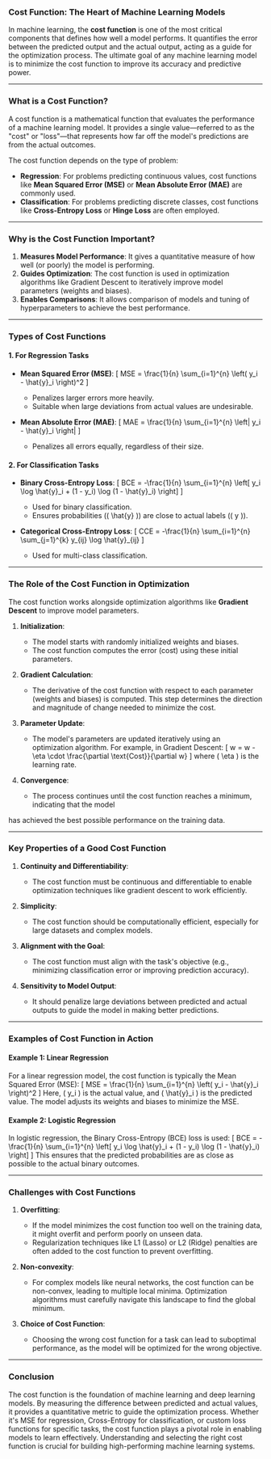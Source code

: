 ### **Cost Function: The Heart of Machine Learning Models**

In machine learning, the **cost function** is one of the most critical components that defines how well a model performs. It quantifies the error between the predicted output and the actual output, acting as a guide for the optimization process. The ultimate goal of any machine learning model is to minimize the cost function to improve its accuracy and predictive power.

---

### **What is a Cost Function?**

A cost function is a mathematical function that evaluates the performance of a machine learning model. It provides a single value—referred to as the "cost" or "loss"—that represents how far off the model's predictions are from the actual outcomes.

The cost function depends on the type of problem:
- **Regression**: For problems predicting continuous values, cost functions like **Mean Squared Error (MSE)** or **Mean Absolute Error (MAE)** are commonly used.
- **Classification**: For problems predicting discrete classes, cost functions like **Cross-Entropy Loss** or **Hinge Loss** are often employed.

---

### **Why is the Cost Function Important?**

1. **Measures Model Performance**: It gives a quantitative measure of how well (or poorly) the model is performing.
2. **Guides Optimization**: The cost function is used in optimization algorithms like Gradient Descent to iteratively improve model parameters (weights and biases).
3. **Enables Comparisons**: It allows comparison of models and tuning of hyperparameters to achieve the best performance.

---

### **Types of Cost Functions**

#### **1. For Regression Tasks**
- **Mean Squared Error (MSE)**:
  \[
  MSE = \frac{1}{n} \sum_{i=1}^{n} \left( y_i - \hat{y}_i \right)^2
  \]
  - Penalizes larger errors more heavily.
  - Suitable when large deviations from actual values are undesirable.

- **Mean Absolute Error (MAE)**:
  \[
  MAE = \frac{1}{n} \sum_{i=1}^{n} \left| y_i - \hat{y}_i \right|
  \]
  - Penalizes all errors equally, regardless of their size.

#### **2. For Classification Tasks**
- **Binary Cross-Entropy Loss**:
  \[
  BCE = -\frac{1}{n} \sum_{i=1}^{n} \left[ y_i \log \hat{y}_i + (1 - y_i) \log (1 - \hat{y}_i) \right]
  \]
  - Used for binary classification.
  - Ensures probabilities (\( \hat{y} \)) are close to actual labels (\( y \)).

- **Categorical Cross-Entropy Loss**:
  \[
  CCE = -\frac{1}{n} \sum_{i=1}^{n} \sum_{j=1}^{k} y_{ij} \log \hat{y}_{ij}
  \]
  - Used for multi-class classification.

---

### **The Role of the Cost Function in Optimization**

The cost function works alongside optimization algorithms like **Gradient Descent** to improve model parameters.

1. **Initialization**:
   - The model starts with randomly initialized weights and biases.
   - The cost function computes the error (cost) using these initial parameters.

2. **Gradient Calculation**:
   - The derivative of the cost function with respect to each parameter (weights and biases) is computed. This step determines the direction and magnitude of change needed to minimize the cost.

3. **Parameter Update**:
   - The model's parameters are updated iteratively using an optimization algorithm. For example, in Gradient Descent:
     \[
     w = w - \eta \cdot \frac{\partial \text{Cost}}{\partial w}
     \]
     where \( \eta \) is the learning rate.

4. **Convergence**:
   - The process continues until the cost function reaches a minimum, indicating that the model

has achieved the best possible performance on the training data.

---

### **Key Properties of a Good Cost Function**

1. **Continuity and Differentiability**:
   - The cost function must be continuous and differentiable to enable optimization techniques like gradient descent to work efficiently.

2. **Simplicity**:
   - The cost function should be computationally efficient, especially for large datasets and complex models.

3. **Alignment with the Goal**:
   - The cost function must align with the task's objective (e.g., minimizing classification error or improving prediction accuracy).

4. **Sensitivity to Model Output**:
   - It should penalize large deviations between predicted and actual outputs to guide the model in making better predictions.

---

### **Examples of Cost Function in Action**

#### **Example 1: Linear Regression**
For a linear regression model, the cost function is typically the Mean Squared Error (MSE):
\[
MSE = \frac{1}{n} \sum_{i=1}^{n} \left( y_i - \hat{y}_i \right)^2
\]
Here, \( y_i \) is the actual value, and \( \hat{y}_i \) is the predicted value. The model adjusts its weights and biases to minimize the MSE.

#### **Example 2: Logistic Regression**
In logistic regression, the Binary Cross-Entropy (BCE) loss is used:
\[
BCE = -\frac{1}{n} \sum_{i=1}^{n} \left[ y_i \log \hat{y}_i + (1 - y_i) \log (1 - \hat{y}_i) \right]
\]
This ensures that the predicted probabilities are as close as possible to the actual binary outcomes.

---

### **Challenges with Cost Functions**

1. **Overfitting**:
   - If the model minimizes the cost function too well on the training data, it might overfit and perform poorly on unseen data.
   - Regularization techniques like L1 (Lasso) or L2 (Ridge) penalties are often added to the cost function to prevent overfitting.

2. **Non-convexity**:
   - For complex models like neural networks, the cost function can be non-convex, leading to multiple local minima. Optimization algorithms must carefully navigate this landscape to find the global minimum.

3. **Choice of Cost Function**:
   - Choosing the wrong cost function for a task can lead to suboptimal performance, as the model will be optimized for the wrong objective.

---

### **Conclusion**

The cost function is the foundation of machine learning and deep learning models. By measuring the difference between predicted and actual values, it provides a quantitative metric to guide the optimization process. Whether it's MSE for regression, Cross-Entropy for classification, or custom loss functions for specific tasks, the cost function plays a pivotal role in enabling models to learn effectively. Understanding and selecting the right cost function is crucial for building high-performing machine learning systems.